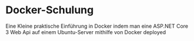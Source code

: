 # Docker-Schulung
Eine Kleine praktische Einführung in Docker indem man eine ASP.NET Core 3 Web Api auf einem Ubuntu-Server mithilfe von Docker deployed
